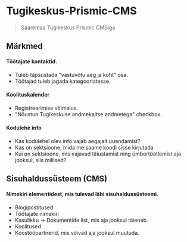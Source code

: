 # Tugikeskus-Prismic-CMS

> Saaremaa Tugikeskus Prismic CMSiga

## Märkmed

#### Töötajate kontaktid.

- Tuleb täpsustada "vastuvõtu aeg ja koht" osa.
- Töötajad tuleb jagada kategooriatesse.

#### Koolituskalender

- Registreerimise võimalus.
- "Nõustun Tugikeskuse andmekaitse andmetega" checkbox.

#### Kodulehe info

- Kas kodulehel olev info vajab aegajalt uuendamist?
- Kas on sektsioone, mida me saame koodi sisse kirjutada
- Kui on sektsioone, mis vajavad täiustamist ning ümbertöötlemist aja jooksul, siis millised?

## Sisuhaldussüsteem (CMS)

#### Nimekiri elementidest, mis tulevad läbi sisuhaldussüsteemi.

- Blogipostitused
- Töötajate nimekiri
- Kasulikku -> Dokumentide list, mis aja jooksul täieneb.
- Koolitused
- Koostööpartnerid, mis võivad aja jooksul muutuda.

